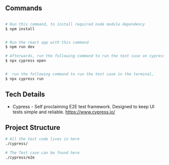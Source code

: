 ## Commands

```bash

# Run this command, to install required node module dependency
$ npm install


# Run the react app with this command
$ npm run dev

# Afterwards, run the following command to run the test case on cypress UI on the browser demonstrating the test case
$ npx cypress open 


#  run the following command to run the test case in the terminal, 
$ npx cypress run

```



## Tech Details

* Cypress - Self proclaiming E2E test framework. Designed to keep UI tests simple and reliable. https://www.cypress.io/


## Project Structure

```bash
# All the test code lives in here
./cypress/

# The Test case can be found here
./cypress/e2e
